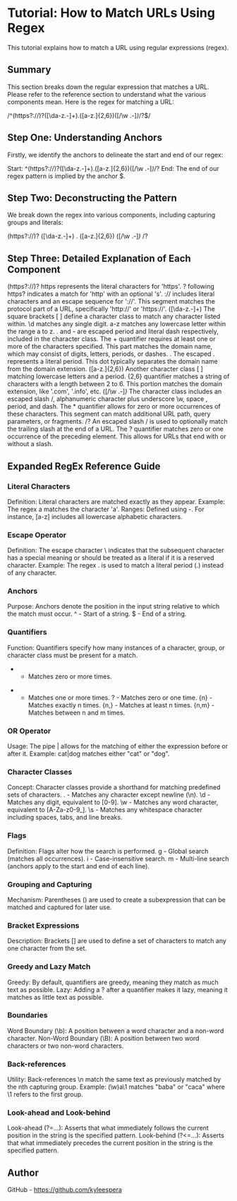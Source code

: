 # Tutorial: How to Match URLs Using Regex
This tutorial explains how to match a URL using regular expressions (regex).

## Summary
This section breaks down the regular expression that matches a URL.
Please refer to the reference section to understand what the various components mean.
Here is the regex for matching a URL:

/^(https?:\/\/)?([\da-z\.-]+)\.([a-z\.]{2,6})([\/\w \.-]*)*\/?$/

## Step One: Understanding Anchors
Firstly, we identify the anchors to delineate the start and end of our regex:

Start: ^(https?:\/\/)?([\da-z\.-]+)\.([a-z\.]{2,6})([\/\w \.-]*)*\/?
End: The end of our regex pattern is implied by the anchor $.

## Step Two: Deconstructing the Pattern
We break down the regex into various components, including capturing groups and literals:

(https?:\/\/)?
([\da-z\.-]+)
\.
([a-z\.]{2,6})
([\/\w \.-]*)*
\/?
## Step Three: Detailed Explanation of Each Component
(https?:\/\/)?
https represents the literal characters for 'https'.
? following https? indicates a match for 'http' with an optional 's'.
:\/\/ includes literal characters and an escape sequence for '://'.
This segment matches the protocol part of a URL, specifically 'http://' or 'https://'.
([\da-z\.-]+)
The square brackets [ ] define a character class to match any character listed within.
\d matches any single digit.
a-z matches any lowercase letter within the range a to z.
\. and - are escaped period and literal dash respectively, included in the character class.
The + quantifier requires at least one or more of the characters specified.
This part matches the domain name, which may consist of digits, letters, periods, or dashes.
\.
The escaped \. represents a literal period.
This dot typically separates the domain name from the domain extension.
([a-z\.]{2,6})
Another character class [ ] matching lowercase letters and a period.
{2,6} quantifier matches a string of characters with a length between 2 to 6.
This portion matches the domain extension, like '.com', '.info', etc.
([\/\w \.-]*)*
The character class includes an escaped slash \/, alphanumeric character plus underscore \w, space , period, and dash.
The * quantifier allows for zero or more occurrences of these characters.
This segment can match additional URL path, query parameters, or fragments.
\/?
An escaped slash \/ is used to optionally match the trailing slash at the end of a URL.
The ? quantifier matches zero or one occurrence of the preceding element.
This allows for URLs that end with or without a slash.
## Expanded RegEx Reference Guide
### Literal Characters
Definition: Literal characters are matched exactly as they appear.
Example: The regex a matches the character 'a'.
Ranges: Defined using -. For instance, [a-z] includes all lowercase alphabetic characters.
### Escape Operator
Definition: The escape character \ indicates that the subsequent character has a special meaning or should be treated as a literal if it is a reserved character.
Example: The regex \. is used to match a literal period (.) instead of any character.
### Anchors
Purpose: Anchors denote the position in the input string relative to which the match must occur.
^ - Start of a string.
$ - End of a string.

### Quantifiers
Function: Quantifiers specify how many instances of a character, group, or character class must be present for a match.
* - Matches zero or more times.
+ - Matches one or more times.
? - Matches zero or one time.
{n} - Matches exactly n times.
{n,} - Matches at least n times.
{n,m} - Matches between n and m times.
### OR Operator
Usage: The pipe | allows for the matching of either the expression before or after it.
Example: cat|dog matches either "cat" or "dog".
### Character Classes
Concept: Character classes provide a shorthand for matching predefined sets of characters.
. - Matches any character except newline (\n).
\d - Matches any digit, equivalent to [0-9].
\w - Matches any word character, equivalent to [A-Za-z0-9_].
\s - Matches any whitespace character including spaces, tabs, and line breaks.
### Flags
Definition: Flags alter how the search is performed.
g - Global search (matches all occurrences).
i - Case-insensitive search.
m - Multi-line search (anchors apply to the start and end of each line).
### Grouping and Capturing
Mechanism: Parentheses () are used to create a subexpression that can be matched and captured for later use.
### Bracket Expressions
Description: Brackets [] are used to define a set of characters to match any one character from the set.
### Greedy and Lazy Match
Greedy: By default, quantifiers are greedy, meaning they match as much text as possible.
Lazy: Adding a ? after a quantifier makes it lazy, meaning it matches as little text as possible.
### Boundaries
Word Boundary (\b): A position between a word character and a non-word character.
Non-Word Boundary (\B): A position between two word characters or two non-word characters.
### Back-references
Utility: Back-references \n match the same text as previously matched by the nth capturing group.
Example: (\w)a\1 matches "baba" or "caca" where \1 refers to the first group.
### Look-ahead and Look-behind
Look-ahead (?=...): Asserts that what immediately follows the current position in the string is the specified pattern.
Look-behind (?<=...): Asserts that what immediately precedes the current position in the string is the specified pattern.


## Author
GitHub - https://github.com/kyleespera

